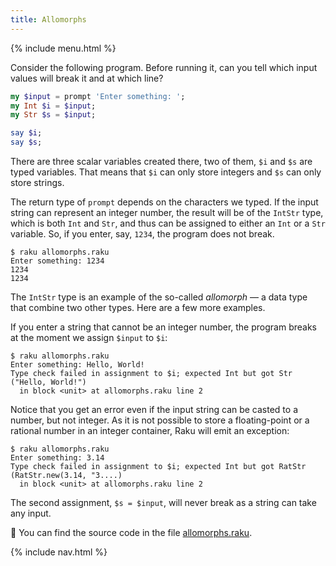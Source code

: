 ```yaml
---
title: Allomorphs
---
```


{% include menu.html %}

Consider the following program. Before running it, can you tell which input values will break it and at which line?

```raku
my $input = prompt 'Enter something: ';
my Int $i = $input;
my Str $s = $input;

say $i;
say $s;
```

There are three scalar variables created there, two of them, `$i` and `$s` are typed variables. That means that `$i` can only store integers and `$s` can only store strings.

The return type of `prompt` depends on the characters we typed. If the input string can represent an integer number, the result will be of the `IntStr` type, which is both `Int` and `Str`, and thus can be assigned to either an `Int` or a `Str` variable. So, if you enter, say, `1234`, the program does not break.

```
$ raku allomorphs.raku
Enter something: 1234
1234
1234
```

The `IntStr` type is an example of the so-called _allomorph_ — a data type that combine two other types. Here are a few more examples.

If you enter a string that cannot be an integer number, the program breaks at the moment we assign `$input` to `$i`:

```
$ raku allomorphs.raku
Enter something: Hello, World!
Type check failed in assignment to $i; expected Int but got Str ("Hello, World!")
  in block <unit> at allomorphs.raku line 2
```

Notice that you get an error even if the input string can be casted to a number, but not integer. As it is not possible to store a floating-point or a rational number in an integer container, Raku will emit an exception:

```
$ raku allomorphs.raku
Enter something: 3.14
Type check failed in assignment to $i; expected Int but got RatStr (RatStr.new(3.14, "3....)
  in block <unit> at allomorphs.raku line 2
```

The second assignment, `$s = $input`, will never break as a string can take any input.

🦋 You can find the source code in the file [allomorphs.raku](https://github.com/ash/raku-course/blob/master/essentials/data-types/allomorphs/allomorphs.raku).

{% include nav.html %}
